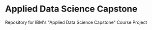 # Applied Data Science Capstone
Repository for IBM's "Applied Data Science Capstone" Course Project
